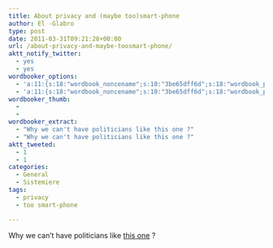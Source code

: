 ```yaml
---
title: About privacy and (maybe too)smart-phone
author: El -Glabro
type: post
date: 2011-03-31T09:21:28+00:00
url: /about-privacy-and-maybe-toosmart-phone/
aktt_notify_twitter:
  - yes
  - yes
wordbooker_options:
  - 'a:11:{s:18:"wordbook_noncename";s:10:"3be65dff6d";s:18:"wordbook_page_post";s:4:"-100";s:18:"wordbook_orandpage";s:1:"2";s:23:"wordbook_default_author";s:1:"1";s:23:"wordbook_extract_length";s:3:"300";s:19:"wordbook_actionlink";s:3:"300";s:26:"wordbooker_publish_default";s:2:"on";s:27:"wordbooker_publish_override";s:2:"on";s:18:"wordbook_attribute";s:17:"News@T-hoster.com";s:29:"wordbooker_status_update_text";s:35:": New blog post :  %title% - %link%";s:20:"wordbook_comment_get";s:2:"on";}'
  - 'a:11:{s:18:"wordbook_noncename";s:10:"3be65dff6d";s:18:"wordbook_page_post";s:4:"-100";s:18:"wordbook_orandpage";s:1:"2";s:23:"wordbook_default_author";s:1:"1";s:23:"wordbook_extract_length";s:3:"300";s:19:"wordbook_actionlink";s:3:"300";s:26:"wordbooker_publish_default";s:2:"on";s:27:"wordbooker_publish_override";s:2:"on";s:18:"wordbook_attribute";s:17:"News@T-hoster.com";s:29:"wordbooker_status_update_text";s:35:": New blog post :  %title% - %link%";s:20:"wordbook_comment_get";s:2:"on";}'
wordbooker_thumb:
  - 
  - 
wordbooker_extract:
  - "Why we can't have politicians like this one ?"
  - "Why we can't have politicians like this one ?"
aktt_tweeted:
  - 1
  - 1
categories:
  - General
  - Sistemiere
tags:
  - privacy
  - too smart-phone

---
```

Why we can&#8217;t have politicians like [this one][1] ?

 [1]: http://www.zeit.de/datenschutz/malte-spitz-data-retention